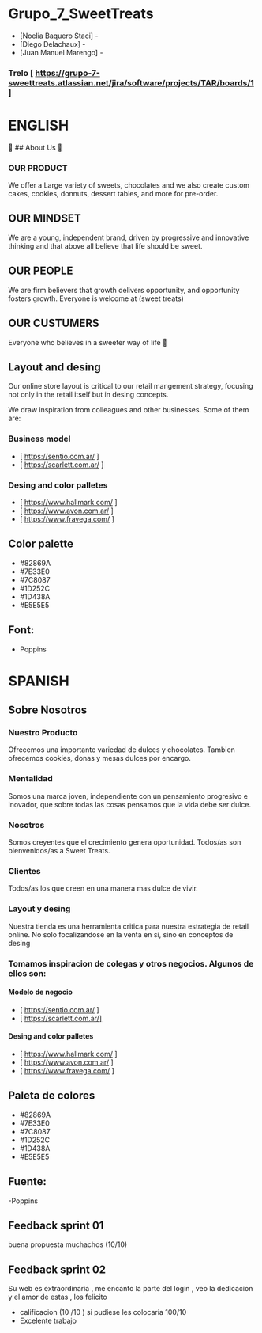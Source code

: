 # Grupo_7_SweetTreats

- [Noelia Baquero Staci]  -
- [Diego Delachaux] - 
- [Juan Manuel Marengo] - 

### Trelo [ https://grupo-7-sweettreats.atlassian.net/jira/software/projects/TAR/boards/1 ]

# ENGLISH
:doughnut: ## About Us :lollipop:

### OUR PRODUCT

We offer a Large variety of  sweets, chocolates and we also create custom cakes, 
cookies, donnuts, dessert tables, and more for pre-order.

## OUR MINDSET 

We are a young, independent brand, driven by progressive and innovative thinking and that above all believe that life should be sweet.

## OUR PEOPLE

We are firm believers that growth delivers opportunity, and opportunity fosters growth. Everyone is welcome at (sweet treats)

## OUR CUSTUMERS 

Everyone who believes in a sweeter way of life  :honey_pot:

## Layout and desing

Our online store layout is critical to our retail mangement strategy, focusing not only in the retail itself but in desing concepts.

We draw inspiration from 
colleagues and other businesses. Some of them are:

### Business model ###

- [ https://sentio.com.ar/   ]
- [ https://scarlett.com.ar/ ]

### Desing and color palletes ###

- [ https://www.hallmark.com/   ]
- [ https://www.avon.com.ar/    ]
- [ https://www.fravega.com/    ]

## Color palette

* #82869A
* #7E33E0
* #7C8087
* #1D252C
* #1D438A
* #E5E5E5

## Font:

- Poppins



# SPANISH

## Sobre Nosotros 

### Nuestro Producto

Ofrecemos una importante variedad de dulces y chocolates. Tambien ofrecemos cookies, donas y mesas dulces por encargo.

### Mentalidad

Somos una marca joven, independiente con un pensamiento progresivo e inovador, que sobre todas las cosas pensamos que la vida debe ser dulce.

### Nosotros

Somos creyentes que el crecimiento genera oportunidad. Todos/as son bienvenidos/as a Sweet Treats.

### Clientes

Todos/as los que creen en una manera mas dulce de vivir.

### Layout y desing 

Nuestra tienda es una herramienta critica para nuestra estrategia de retail online. No solo focalizandose en la venta en si, sino en conceptos de desing 

### Tomamos inspiracion de colegas y otros negocios. Algunos de ellos son:

#### Modelo de negocio 

- [ https://sentio.com.ar/  ]
- [ https://scarlett.com.ar/]

#### Desing and color palletes 

- [  https://www.hallmark.com/   ]
- [  https://www.avon.com.ar/    ]
- [  https://www.fravega.com/    ]

## Paleta de colores

* #82869A
* #7E33E0
* #7C8087
* #1D252C
* #1D438A
* #E5E5E5

## Fuente:

-Poppins


## Feedback sprint 01
buena propuesta muchachos (10/10)

## Feedback sprint 02
Su web es extraordinaria , me encanto la parte del login , veo la dedicacion y el amor de estas , los felicito 
- calificacion (10 /10 ) si pudiese les colocaria 100/10
- Excelente trabajo
 


